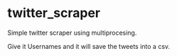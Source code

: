 # twitter_scraper

Simple twitter scraper using multiprocesing.

Give it Usernames and it will save the tweets into a csv. 